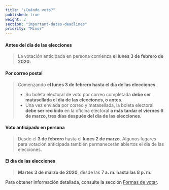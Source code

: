 ```yaml
---
title: "¿Cuándo voto?"
published: true
weight: 3
section: "important-dates-deadlines"
priority: "Minor"
---
```


#### **Antes del día de las elecciones**
> La votación anticipada en persona comienza **el lunes 3 de febrero de 2020.**  

#### **Por correo postal**
> Comenzando **el lunes 3 de febrero hasta el día de las elecciones**. 
> - Su boleta electoral de voto por correo completada **debe ser matasellada el dia de las elecciones, o antes.** 
> - Una vez enviada por correo y matasellada, la boleta electoral **debe ser recibido** en la oficina electoral **a más tardar el viernes 6 de marzo, tres días después del día de las elecciones.**

#### **Voto anticipado en persona**  
> Desde el **3 de febrero** hasta el **lunes 2 de marzo.** Algunos lugares para votación anticipada también permanecerán abiertos el dia de las elecciones.

#### **El día de las elecciones**  
> **Martes 3 de marzo de 2020**, desde las **7 a. m. hasta las 8 p. m.**

Para obtener información detallada, consulte la sección [Formas de votar](#section-ways-to-vote).  